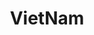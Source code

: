 ---
title: VietNam
crosslinks:
- hapas
- aznidentity
- Drama
- Marvel
- Tokyo
- doctors
- martialarts
- food
- explainlikeimfive
- ihavesex
- Vietnamwarpics
- place
- pics
- worldnews
- TiengViet
- dating_advice
- singapore
- ForeverAlone
---